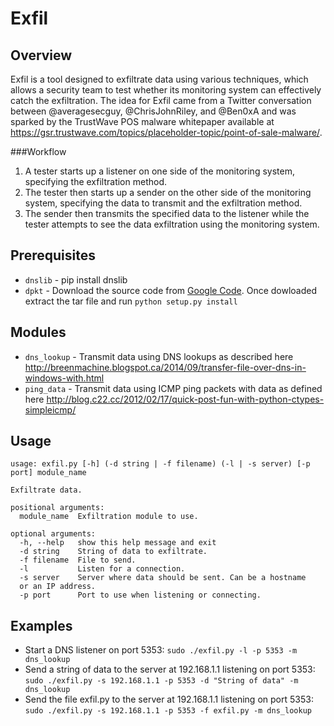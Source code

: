 Exfil
=====

Overview
--------
Exfil is a tool designed to exfiltrate data using various techniques, which allows a security team to test whether its monitoring system can effectively catch the exfiltration. The idea for Exfil came from a Twitter conversation between @averagesecguy, @ChrisJohnRiley, and @Ben0xA and was sparked by the TrustWave POS malware whitepaper available at https://gsr.trustwave.com/topics/placeholder-topic/point-of-sale-malware/.


###Workflow
1. A tester starts up a listener on one side of the monitoring system, specifying the exfiltration method.
2. The tester then starts up a sender on the other side of the monitoring system, specifying the data to transmit and the exfiltration method.
3. The sender then transmits the specified data to the listener while the tester attempts to see the data exfiltration using the monitoring system.


Prerequisites
-------------
* `dnslib` - pip install dnslib
* `dpkt` - Download the source code from [Google Code](https://code.google.com/p/dpkt/downloads/detail?name=dpkt-1.8.tar.gz). Once dowloaded extract the tar file and run `python setup.py install`


Modules
-------
* `dns_lookup` - Transmit data using DNS lookups as described here http://breenmachine.blogspot.ca/2014/09/transfer-file-over-dns-in-windows-with.html
* `ping_data` - Transmit data using ICMP ping packets with data as defined here http://blog.c22.cc/2012/02/17/quick-post-fun-with-python-ctypes-simpleicmp/


Usage
-----
```
usage: exfil.py [-h] (-d string | -f filename) (-l | -s server) [-p port] module_name

Exfiltrate data.

positional arguments:
  module_name  Exfiltration module to use.

optional arguments:
  -h, --help   show this help message and exit
  -d string    String of data to exfiltrate.
  -f filename  File to send.
  -l           Listen for a connection.
  -s server    Server where data should be sent. Can be a hostname
  or an IP address.
  -p port      Port to use when listening or connecting.
```

Examples
--------
* Start a DNS listener on port 5353: `sudo ./exfil.py -l -p 5353 -m dns_lookup`
* Send a string of data to the server at 192.168.1.1 listening on port 5353: `sudo ./exfil.py -s 192.168.1.1 -p 5353 -d "String of data" -m dns_lookup`
* Send the file exfil.py to the server at 192.168.1.1 listening on port 5353: `sudo ./exfil.py -s 192.168.1.1 -p 5353 -f exfil.py -m dns_lookup`
